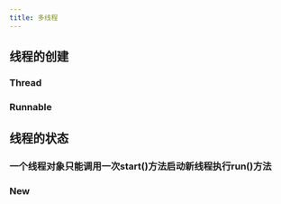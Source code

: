 ```yaml
---
title: 多线程
---
```


## 线程的创建

### Thread
### Runnable
## 线程的状态
### 一个线程对象只能调用一次start()方法启动新线程执行run()方法
### New
